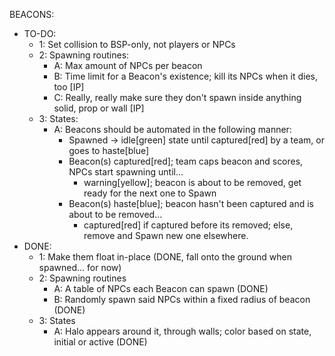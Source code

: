 BEACONS:
  - TO-DO:
    - 1: Set collision to BSP-only, not players or NPCs
    - 2: Spawning routines:
      - A: Max amount of NPCs per beacon 
      - B: Time limit for a Beacon's existence; kill its NPCs when it dies, too [IP]
      - C: Really, really make sure they don't spawn inside anything solid, prop or wall [IP]
    - 3: States:
      - A: Beacons should be automated in the following manner:
        - Spawned -> idle[green] state until captured[red] by a team, or goes to haste[blue]
        - Beacon(s) captured[red]; team caps beacon and scores, NPCs start spawning until...
          - warning[yellow]; beacon is about to be removed, get ready for the next one to Spawn
        - Beacon(s) haste[blue]; beacon hasn't been captured and is about to be removed...
          - captured[red] if captured before its removed; else, remove and Spawn new one elsewhere.
  - DONE:
    - 1: Make them float in-place (DONE, fall onto the ground when spawned... for now)
    - 2: Spawning routines
      - A: A table of NPCs each Beacon can spawn (DONE)
      - B: Randomly spawn said NPCs within a fixed radius of beacon (DONE)
    - 3: States
      - A: Halo appears around it, through walls; color based on state, initial or active (DONE)
